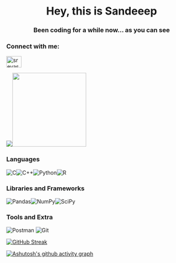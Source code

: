 <h1 align="center">Hey, this is Sandeeep</h1>
<h3 align="center">Been coding for a while now... as you can see</h3>
<h3 align="left">Connect with me:</h3>
<p align="left">
<a href="https://instagram.com/sandeepkhanna_vp/" target="blank"><img align="center" src="https://raw.githubusercontent.com/rahuldkjain/github-profile-readme-generator/master/src/images/icons/Social/instagram.svg" alt="sreyasqb/" height="30" width="40" /></a>

<img src="https://github-readme-stats.vercel.app/api?username=sandeepkhannavp&show_icons=true&theme=tokyonight&count_private=true&custom_title=My Stats"><img  src="https://github-readme-stats.vercel.app/api/top-langs/?username=sandeepkhannavp&layout=compact&&custom_title=My Most Used&text_color=37B9AB&bg_color=1A1B27&langs_count=10)](https://github.com/anuraghazra/github-readme-stats" height="195">

<h3>Languages</h3>

![C](https://img.shields.io/badge/c-%2300599C.svg?style=for-the-badge&logo=c&logoColor=white)![C++](https://img.shields.io/badge/c++-%2300599C.svg?style=for-the-badge&logo=c%2B%2B&logoColor=white)![Python](https://img.shields.io/badge/python-3670A0?style=for-the-badge&logo=python&logoColor=ffdd54)![R](https://img.shields.io/badge/r-%23276DC3.svg?style=for-the-badge&logo=r&logoColor=white)

<h3>Libraries and Frameworks</h3>

![Pandas](https://img.shields.io/badge/pandas-%23150458.svg?style=for-the-badge&logo=pandas&logoColor=white)![NumPy](https://img.shields.io/badge/numpy-%23013243.svg?style=for-the-badge&logo=numpy&logoColor=white)![SciPy](https://img.shields.io/badge/SciPy-%230C55A5.svg?style=for-the-badge&logo=scipy&logoColor=%white)

<h3>Tools and Extra</h3>

![Postman](https://img.shields.io/badge/Postman-FF6C37?style=for-the-badge&logo=postman&logoColor=white)
![Git](https://img.shields.io/badge/git-%23F05033.svg?style=for-the-badge&logo=git&logoColor=white)

[![GitHub Streak](https://github-readme-streak-stats.herokuapp.com/?user=sandeepkhannavp&theme=tokyonight)](https://git.io/streak-stats)

[![Ashutosh's github activity graph](https://activity-graph.herokuapp.com/graph?username=sandeepkhannavp&custom_title=My%20Contributions&theme=react-dark)](https://github.com/ashutosh00710/github-readme-activity-graph)





